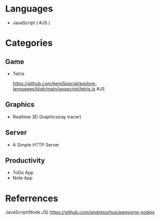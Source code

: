 # Languages

- JavaScript ( #JS )

# Categories

## Game 
- Tetris

  https://github.com/kenjiSpecial/explore-languages/blob/main/javascript/tetris.js #JS

## Graphics
- Realtime 3D Graphics(ray tracer)

## Server
- A Simple HTTP Server 

## Productivity 

- ToDo App
- Note App



# Referrences

JavaScript(Node.JS)
https://github.com/sindresorhus/awesome-nodejs


